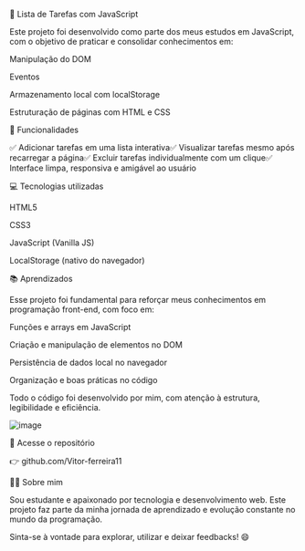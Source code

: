 📝 Lista de Tarefas com JavaScript

Este projeto foi desenvolvido como parte dos meus estudos em JavaScript, com o objetivo de praticar e consolidar conhecimentos em:

Manipulação do DOM

Eventos

Armazenamento local com localStorage

Estruturação de páginas com HTML e CSS

🚀 Funcionalidades

✅ Adicionar tarefas em uma lista interativa✅ Visualizar tarefas mesmo após recarregar a página✅ Excluir tarefas individualmente com um clique✅ Interface limpa, responsiva e amigável ao usuário

💻 Tecnologias utilizadas

HTML5

CSS3

JavaScript (Vanilla JS)

LocalStorage (nativo do navegador)

📚 Aprendizados

Esse projeto foi fundamental para reforçar meus conhecimentos em programação front-end, com foco em:

Funções e arrays em JavaScript

Criação e manipulação de elementos no DOM

Persistência de dados local no navegador

Organização e boas práticas no código

Todo o código foi desenvolvido por mim, com atenção à estrutura, legibilidade e eficiência.

![image](https://github.com/user-attachments/assets/fd4812ed-5ee5-4a99-9c1b-0143f46d0b9c)




🔗 Acesse o repositório

👉 github.com/Vitor-ferreira11

🙋‍♂️ Sobre mim

Sou estudante e apaixonado por tecnologia e desenvolvimento web. Este projeto faz parte da minha jornada de aprendizado e evolução constante no mundo da programação.

Sinta-se à vontade para explorar, utilizar e deixar feedbacks! 😄

